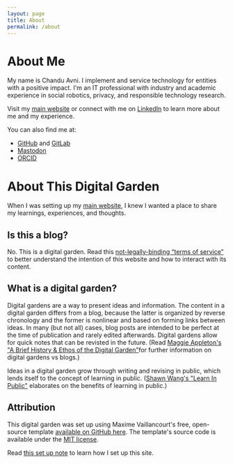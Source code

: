 ```yaml
---
layout: page
title: About
permalink: /about
---
```


# About Me
My name is Chandu Avni. I implement and service technology for entities with a positive impact. I'm an IT professional with industry and academic experience in social robotics, privacy, and responsible technology research.

Visit my [main website](https://chanduavni.com/) or connect with me on [LinkedIn](https://linkedin.com/in/chanduavni) to learn more about me and my experience.

You can also find me at:
- [GitHub](https://github.com/ch4ndua) and [GitLab](https://gitlab.com/ch4ndua)
- [Mastodon](https://mastodon.social/@chandua)
- [ORCID](https://orcid.org/0009-0004-8746-1834)

# About This Digital Garden
When I was setting up my [main website](https://chanduavni.com/), I knew I wanted a place to share my learnings, experiences, and thoughts.

## Is this a blog?
No. This is a digital garden. Read this [not-legally-binding “terms of service”](/digital-garden-tos) to better understand the intention of this website and how to interact with its content.

## What is a digital garden?
Digital gardens are a way to present ideas and information. The content in a digital garden differs from a blog, because the latter is organized by reverse chronology and the former is nonlinear and based on forming links between ideas. In many (but not all) cases, blog posts are intended to be perfect at the time of publication and rarely edited afterwards. Digital gardens allow for quick notes that can be revisted in the future. (Read [Maggie Appleton's "A Brief History & Ethos of the Digital Garden"](https://maggieappleton.com/garden-history)for further information on digital gardens vs blogs.) 

Ideas in a digital garden grow through writing and revising in public, which lends itself to the concept of learning in public. ([Shawn Wang's "Learn In Public"](https://www.swyx.io/learn-in-public) elaborates on the benefits of learning in public.) 

## Attribution
This digital garden was set up using Maxime Vaillancourt's free, open-source template [available on GitHub here](https://github.com/maximevaillancourt/digital-garden-jekyll-template). The template's source code is available under the [MIT license](https://notes.chanduavni.com/template-license).

Read [this set up note](digital-garden-set-up) to learn how I set up this site.